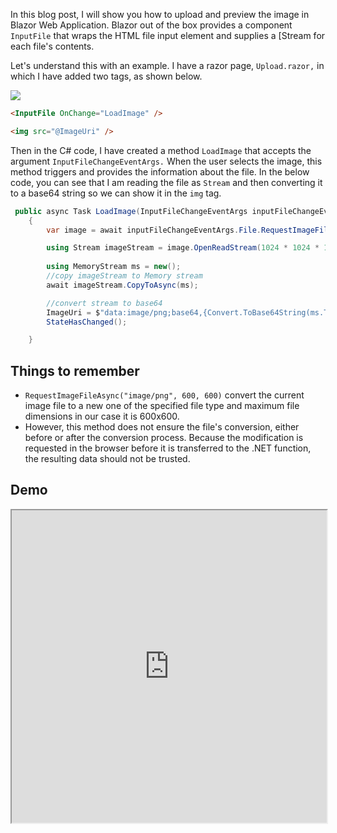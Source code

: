 


In this blog post, I will show you how to upload and preview the image in Blazor Web Application. 
Blazor out of the box provides a component `InputFile` that wraps the HTML file input element and supplies a [Stream for each file's contents.

Let's understand this with an example. I have a razor page, `Upload.razor,` in which I have added two tags, as shown below.

![](https://blogger.googleusercontent.com/img/a/AVvXsEi9uN49iMKrXQCU1jjPe532IwlXwGxWDkAyMSdxRa79Wgg3sZoYiUs609VGk-oQiY27rxvybMKokDFTvkBr3hvMbb5kv2X-XZZH84fe1ujUA-yzhjmfpdq2Zos-DO-QY8aeDyUV9j2nph_Msi4FxD815VCaddzg0whv0DWdsbhvmBIt6igLHsJFYrXyKA=w400-h176)


```html
<InputFile OnChange="LoadImage" />

<img src="@ImageUri" />

```

Then in the C# code, I have created a method `LoadImage` that accepts the argument `InputFileChangeEventArgs.` When the user selects the image, this method triggers and provides the information about the file.
In the below code, you can see that I am reading the file as `Stream` and then converting it to a base64 string so we can show it in the `img` tag.

```csharp
 public async Task LoadImage(InputFileChangeEventArgs inputFileChangeEventArgs)
    {
        var image = await inputFileChangeEventArgs.File.RequestImageFileAsync("image/png", 600, 600);

        using Stream imageStream = image.OpenReadStream(1024 * 1024 * 10);
        
        using MemoryStream ms = new();
        //copy imageStream to Memory stream
        await imageStream.CopyToAsync(ms);

        //convert stream to base64
        ImageUri = $"data:image/png;base64,{Convert.ToBase64String(ms.ToArray())}";
        StateHasChanged();

    }
```
##  Things to remember

- `RequestImageFileAsync("image/png", 600, 600)` 
 convert the current image file to a new one of the specified file type and maximum file dimensions in our case it is 600x600. 
 - However, this method does not ensure the file's conversion, either before or after the conversion process. Because the modification is requested in the browser before it is transferred to the .NET function, the resulting data should not be trusted.


## Demo
<iframe width="100%" height="500px" src="https://blazorrepl.telerik.com/repl/embed/cwkAnuvO46GBBXBk45?editor=true&result=true&errorList=false"></iframe>
<!--stackedit_data:
eyJoaXN0b3J5IjpbMTY3Mjk5MzYwMSwyMzk3NzA2NDIsLTgzND
ExNTU3OCwtMTk0MzI3MTE0MywtMTQyMDU4MDYyOCwtODYzNDQ3
ODI2LC02MTMxMTAwMTddfQ==
-->
